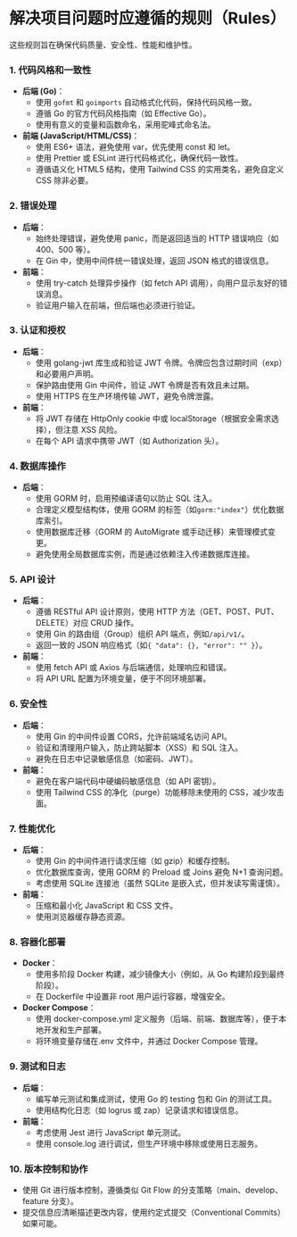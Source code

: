 # 解决项目问题时应遵循的规则（Rules）

这些规则旨在确保代码质量、安全性、性能和维护性。

### 1. 代码风格和一致性

- **后端 (Go)**：
  - 使用 `gofmt` 和 `goimports` 自动格式化代码，保持代码风格一致。
  - 遵循 Go 的官方代码风格指南（如 Effective Go）。
  - 使用有意义的变量和函数命名，采用驼峰式命名法。
- **前端 (JavaScript/HTML/CSS)**：
  - 使用 ES6+ 语法，避免使用 var，优先使用 const 和 let。
  - 使用 Prettier 或 ESLint 进行代码格式化，确保代码一致性。
  - 遵循语义化 HTML5 结构，使用 Tailwind CSS 的实用类名，避免自定义 CSS 除非必要。

### 2. 错误处理

- **后端**：
  - 始终处理错误，避免使用 panic，而是返回适当的 HTTP 错误响应（如 400、500 等）。
  - 在 Gin 中，使用中间件统一错误处理，返回 JSON 格式的错误信息。
- **前端**：
  - 使用 try-catch 处理异步操作（如 fetch API 调用），向用户显示友好的错误消息。
  - 验证用户输入在前端，但后端也必须进行验证。

### 3. 认证和授权

- **后端**：
  - 使用 golang-jwt 库生成和验证 JWT 令牌。令牌应包含过期时间（exp）和必要用户声明。
  - 保护路由使用 Gin 中间件，验证 JWT 令牌是否有效且未过期。
  - 使用 HTTPS 在生产环境传输 JWT，避免令牌泄露。
- **前端**：
  - 将 JWT 存储在 HttpOnly cookie 中或 localStorage（根据安全需求选择），但注意 XSS 风险。
  - 在每个 API 请求中携带 JWT（如 Authorization 头）。

### 4. 数据库操作

- **后端**：
  - 使用 GORM 时，启用预编译语句以防止 SQL 注入。
  - 合理定义模型结构体，使用 GORM 的标签（如`gorm:"index"`）优化数据库索引。
  - 使用数据库迁移（GORM 的 AutoMigrate 或手动迁移）来管理模式变更。
  - 避免使用全局数据库实例，而是通过依赖注入传递数据库连接。

### 5. API 设计

- **后端**：
  - 遵循 RESTful API 设计原则，使用 HTTP 方法（GET、POST、PUT、DELETE）对应 CRUD 操作。
  - 使用 Gin 的路由组（Group）组织 API 端点，例如`/api/v1/`。
  - 返回一致的 JSON 响应格式（如`{ "data": {}, "error": "" }`）。
- **前端**：
  - 使用 fetch API 或 Axios 与后端通信，处理响应和错误。
  - 将 API URL 配置为环境变量，便于不同环境部署。

### 6. 安全性

- **后端**：
  - 使用 Gin 的中间件设置 CORS，允许前端域名访问 API。
  - 验证和清理用户输入，防止跨站脚本（XSS）和 SQL 注入。
  - 避免在日志中记录敏感信息（如密码、JWT）。
- **前端**：
  - 避免在客户端代码中硬编码敏感信息（如 API 密钥）。
  - 使用 Tailwind CSS 的净化（purge）功能移除未使用的 CSS，减少攻击面。

### 7. 性能优化

- **后端**：
  - 使用 Gin 的中间件进行请求压缩（如 gzip）和缓存控制。
  - 优化数据库查询，使用 GORM 的 Preload 或 Joins 避免 N+1 查询问题。
  - 考虑使用 SQLite 连接池（虽然 SQLite 是嵌入式，但并发读写需谨慎）。
- **前端**：
  - 压缩和最小化 JavaScript 和 CSS 文件。
  - 使用浏览器缓存静态资源。

### 8. 容器化部署

- **Docker**：
  - 使用多阶段 Docker 构建，减少镜像大小（例如，从 Go 构建阶段到最终阶段）。
  - 在 Dockerfile 中设置非 root 用户运行容器，增强安全。
- **Docker Compose**：
  - 使用 docker-compose.yml 定义服务（后端、前端、数据库等），便于本地开发和生产部署。
  - 将环境变量存储在.env 文件中，并通过 Docker Compose 管理。

### 9. 测试和日志

- **后端**：
  - 编写单元测试和集成测试，使用 Go 的 testing 包和 Gin 的测试工具。
  - 使用结构化日志（如 logrus 或 zap）记录请求和错误信息。
- **前端**：
  - 考虑使用 Jest 进行 JavaScript 单元测试。
  - 使用 console.log 进行调试，但生产环境中移除或使用日志服务。

### 10. 版本控制和协作

- 使用 Git 进行版本控制，遵循类似 Git Flow 的分支策略（main、develop、feature 分支）。
- 提交信息应清晰描述更改内容，使用约定式提交（Conventional Commits）如果可能。
